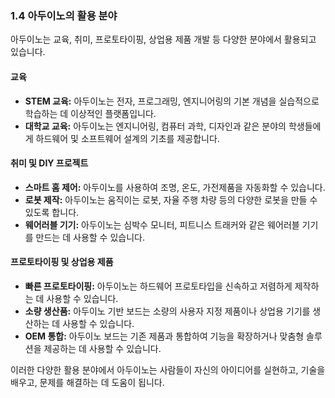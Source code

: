 ### 1.4 아두이노의 활용 분야

아두이노는 교육, 취미, 프로토타이핑, 상업용 제품 개발 등 다양한 분야에서 활용되고 있습니다.

#### 교육

* **STEM 교육:** 아두이노는 전자, 프로그래밍, 엔지니어링의 기본 개념을 실습적으로 학습하는 데 이상적인 플랫폼입니다.
* **대학교 교육:** 아두이노는 엔지니어링, 컴퓨터 과학, 디자인과 같은 분야의 학생들에게 하드웨어 및 소프트웨어 설계의 기초를 제공합니다.

#### 취미 및 DIY 프로젝트

* **스마트 홈 제어:** 아두이노를 사용하여 조명, 온도, 가전제품을 자동화할 수 있습니다.
* **로봇 제작:** 아두이노는 움직이는 로봇, 자율 주행 차량 등의 다양한 로봇을 만들 수 있도록 합니다.
* **웨어러블 기기:** 아두이노는 심박수 모니터, 피트니스 트래커와 같은 웨어러블 기기를 만드는 데 사용할 수 있습니다.

#### 프로토타이핑 및 상업용 제품

* **빠른 프로토타이핑:** 아두이노는 하드웨어 프로토타입을 신속하고 저렴하게 제작하는 데 사용할 수 있습니다.
* **소량 생산품:** 아두이노 기반 보드는 소량의 사용자 지정 제품이나 상업용 기기를 생산하는 데 사용할 수 있습니다.
* **OEM 통합:** 아두이노 보드는 기존 제품과 통합하여 기능을 확장하거나 맞춤형 솔루션을 제공하는 데 사용할 수 있습니다.

이러한 다양한 활용 분야에서 아두이노는 사람들이 자신의 아이디어를 실현하고, 기술을 배우고, 문제를 해결하는 데 도움이 됩니다.